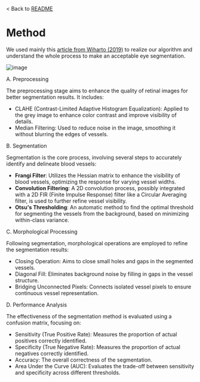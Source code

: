 < Back to [README](../README.md)

# Method

We used mainly this [article from Wiharto (2019)](https://thesai.org/Downloads/Volume10No6/Paper_54-Blood_Vessels_Segmentation.pdf) to realize our algorithm and understand the whole process to make an acceptable eye segmentation.

![image](https://github.com/PierreBio/EyeFundusVascularSegmentation/assets/45881846/261c310a-3eee-439f-b188-218c3ecffd81)

A. Preprocessing

The preprocessing stage aims to enhance the quality of retinal images for better segmentation results. It includes:

- CLAHE (Contrast-Limited Adaptive Histogram Equalization): Applied to the grey image to enhance color contrast and improve visibility of details.
- Median Filtering: Used to reduce noise in the image, smoothing it without blurring the edges of vessels.

B. Segmentation

Segmentation is the core process, involving several steps to accurately identify and delineate blood vessels:

- **Frangi Filter**: Utilizes the Hessian matrix to enhance the visibility of blood vessels, optimizing the response for varying vessel widths.
- **Convolution Filtering**: A 2D convolution process, possibly integrated with a 2D FIR (Finite Impulse Response) filter like a Circular Averaging filter, is used to further refine vessel visibility.
- **Otsu's Thresholding**: An automatic method to find the optimal threshold for segmenting the vessels from the background, based on minimizing within-class variance.

C. Morphological Processing

Following segmentation, morphological operations are employed to refine the segmentation results:

- Closing Operation: Aims to close small holes and gaps in the segmented vessels.
- Diagonal Fill: Eliminates background noise by filling in gaps in the vessel structure.
- Bridging Unconnected Pixels: Connects isolated vessel pixels to ensure continuous vessel representation.

D. Performance Analysis

The effectiveness of the segmentation method is evaluated using a confusion matrix, focusing on:

- Sensitivity (True Positive Rate): Measures the proportion of actual positives correctly identified.
- Specificity (True Negative Rate): Measures the proportion of actual negatives correctly identified.
- Accuracy: The overall correctness of the segmentation.
- Area Under the Curve (AUC): Evaluates the trade-off between sensitivity and specificity across different thresholds.
